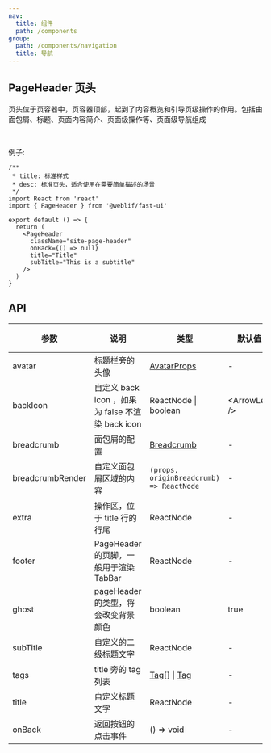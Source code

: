 ```yaml
---
nav:
  title: 组件
  path: /components
group:
  path: /components/navigation
  title: 导航
---
```


## PageHeader 页头

页头位于页容器中，页容器顶部，起到了内容概览和引导页级操作的作用。包括由面包屑、标题、页面内容简介、页面级操作等、页面级导航组成

<br />

例子:

```tsx
/**
 * title: 标准样式
 * desc: 标准页头，适合使用在需要简单描述的场景
 */
import React from 'react'
import { PageHeader } from '@weblif/fast-ui'

export default () => {
  return (
    <PageHeader
      className="site-page-header"
      onBack={() => null}
      title="Title"
      subTitle="This is a subtitle"
    />
  )
}
```

## API

| 参数             | 说明                                             | 类型                                                  | 默认值           | 版本 |
| ---------------- | ------------------------------------------------ | ----------------------------------------------------- | ---------------- | ---- |
| avatar           | 标题栏旁的头像                                   | [AvatarProps](/components/avatar/)                    | -                |      |
| backIcon         | 自定义 back icon ，如果为 false 不渲染 back icon | ReactNode \| boolean                                  | &lt;ArrowLeft /> |      |
| breadcrumb       | 面包屑的配置                                     | [Breadcrumb](/components/breadcrumb/)                 | -                |      |
| breadcrumbRender | 自定义面包屑区域的内容                           | `(props, originBreadcrumb) => ReactNode`              | -                |      |
| extra            | 操作区，位于 title 行的行尾                      | ReactNode                                             | -                |      |
| footer           | PageHeader 的页脚，一般用于渲染 TabBar           | ReactNode                                             | -                |      |
| ghost            | pageHeader 的类型，将会改变背景颜色              | boolean                                               | true             |      |
| subTitle         | 自定义的二级标题文字                             | ReactNode                                             | -                |      |
| tags             | title 旁的 tag 列表                              | [Tag](/components/tag/)\[] \| [Tag](/components/tag/) | -                |      |
| title            | 自定义标题文字                                   | ReactNode                                             | -                |      |
| onBack           | 返回按钮的点击事件                               | () => void                                            | -                |      |
